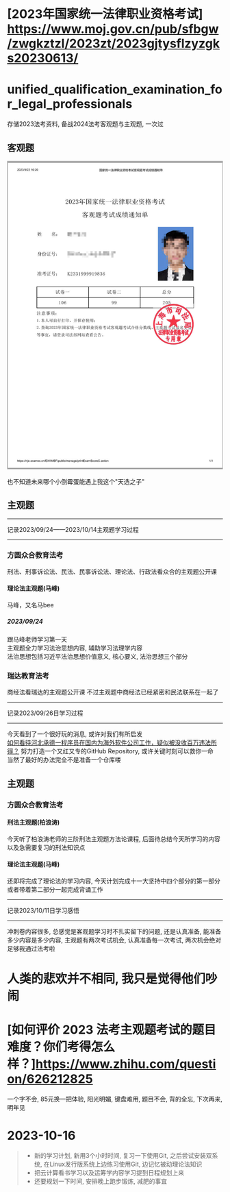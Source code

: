 # [2023年国家统一法律职业资格考试] <https://www.moj.gov.cn/pub/sfbgw/zwgkztzl/2023zt/2023gjtysflzyzgks20230613/>
# unified_qualification_examination_for_legal_professionals 
存储2023法考资料, 备战2024法考客观题与主观题, 一次过

## 客观题
![alt 客观题成绩单](https://github.com/YoonaLimSauce/unified_qualification_examination_for_legal_professionals/blob/main/Picture/%E5%9B%BD%E5%AE%B6%E7%BB%9F%E4%B8%80%E6%B3%95%E5%BE%8B%E8%81%8C%E4%B8%9A%E8%B5%84%E6%A0%BC%E8%80%83%E8%AF%95%E5%AE%A2%E8%A7%82%E9%A2%98%E8%80%83%E8%AF%95%E6%88%90%E7%BB%A9%E9%80%9A%E7%9F%A5%E5%8D%95.jpg "2023客观题成绩单")

也不知道未来哪个小倒霉蛋能遇上我这个"天选之子"

## 主观题
***   
记录2023/09/24——2023/10/14主观题学习过程
***   
### 方圆众合教育法考
刑法、刑事诉讼法、民法、民事诉讼法、理论法、行政法看众合的主观题公开课
#### 理论法主观题(马峰)
马峰，又名马bee
##### 2023/09/24
跟马峰老师学习第一天    
主观题全力学习法治思想内容, 辅助学习法理学内容      
法治思想包括习近平法治思想价值意义, 核心要义, 法治思想三个部分
### 瑞达教育法考
商经法看瑞达的主观题公开课
不过主观题中商经法已经紧密和民法联系在一起了

***   
记录2023/09/26日学习过程
***   
今天看到了一个很好玩的消息, 或许对我们有所启发   
[如何看待河北承德一程序员在国内为海外软件公司工作，疑似被没收百万违法所得？](https://www.zhihu.com/question/623649564/answer/3226035021)
努力打造一个又红又专的GitHub Repository, 或许关键时刻可以救你一命    
当然了最好的办法完全不是准备一个仓库喽    

## 主观题
### 方圆众合教育法考
#### 刑法主观题(柏浪涛)
今天听了柏浪涛老师的三阶刑法主观题方法论课程, 后面待总结今天所学习的内容以及急需要复习的刑法知识点   
#### 理论法主观题(马峰)
还即将完成了理论法的学习内容, 今天计划完成十一大坚持中四个部分的第一部分或者带着第二部分一起完成背诵工作

***
记录2023/10/11日学习感悟
***
冲刺卷内容很多, 总感觉是客观题学习时不扎实留下的问题, 还是认真准备, 能准备多少内容是多少内容, 主观题有两次考试机会, 认真准备每一次考试, 两次机会绝对足够我通过法考啦

# 人类的悲欢并不相同, 我只是觉得他们吵闹   
# [如何评价 2023 法考主观题考试的题目难度？你们考得怎么样？]<https://www.zhihu.com/question/626212825>
一个字不会, 85元换一把体验, 阳光明媚, 键盘难用, 题目不会, 背的全忘, 下次再来, 明年见

# 2023-10-16
> - 新的学习计划, 新用3个小时时间, 复习一下使用Git, 之后尝试安装双系统, 在Linux发行版系统上边练习使用Git, 边记忆被动理论法知识    
> - 把云计算看书学习以及运筹学内容学习提到日程规划上来   
> - 还要规划一下时间, 安排晚上跑步锻炼, 减肥的事宜
